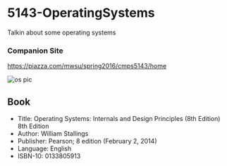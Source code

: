 # 5143-OperatingSystems
Talkin about some operating systems

### Companion Site
https://piazza.com/mwsu/spring2016/cmps5143/home

![os pic](http://ecx.images-amazon.com/images/I/51xilf5QJqL._SX365_BO1,204,203,200_.jpg)

## Book

- Title: Operating Systems: Internals and Design Principles (8th Edition) 8th Edition
- Author: William Stallings 
- Publisher: Pearson; 8 edition (February 2, 2014)
- Language: English
- ISBN-10: 0133805913
